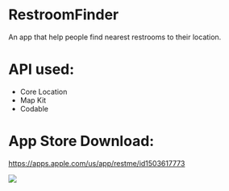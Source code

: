 # RestroomFinder
An app that help people find nearest restrooms to their location.

# API used:
- Core Location
- Map Kit
- Codable



# App Store Download:

https://apps.apple.com/us/app/restme/id1503617773















![](restroomfinder.gif)
